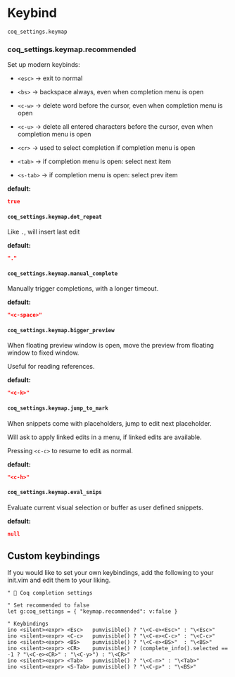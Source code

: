 # Keybind

`coq_settings.keymap`

### coq_settings.keymap.recommended

Set up modern keybinds:

- `<esc>` -> exit to normal

- `<bs>` -> backspace always, even when completion menu is open

- `<c-w>` -> delete word before the cursor, even when completion menu is open

- `<c-u>` -> delete all entered characters before the cursor, even when completion menu is open

- `<cr>` -> used to select completion if completion menu is open

- `<tab>` -> if completion menu is open: select next item

- `<s-tab>` -> if completion menu is open: select prev item

**default:**

```json
true
```

#### `coq_settings.keymap.dot_repeat`

Like `.`, will insert last edit

**default:**

```json
"."
```

#### `coq_settings.keymap.manual_complete`

Manually trigger completions, with a longer timeout.

**default:**

```json
"<c-space>"
```

#### `coq_settings.keymap.bigger_preview`

When floating preview window is open, move the preview from floating window to fixed window.

Useful for reading references.

**default:**

```json
"<c-k>"
```

#### `coq_settings.keymap.jump_to_mark`

When snippets come with placeholders, jump to edit next placeholder.

Will ask to apply linked edits in a menu, if linked edits are available.

Pressing `<c-c>` to resume to edit as normal.

**default:**

```json
"<c-h>"
```

#### `coq_settings.keymap.eval_snips`

Evaluate current visual selection or buffer as user defined snippets.

**default:**

```json
null
```

## Custom keybindings

If you would like to set your own keybindings, add the following to your
init.vim and edit them to your liking.

```vim
" 🐓 Coq completion settings

" Set recommended to false
let g:coq_settings = { "keymap.recommended": v:false }

" Keybindings
ino <silent><expr> <Esc>   pumvisible() ? "\<C-e><Esc>" : "\<Esc>"
ino <silent><expr> <C-c>   pumvisible() ? "\<C-e><C-c>" : "\<C-c>"
ino <silent><expr> <BS>    pumvisible() ? "\<C-e><BS>"  : "\<BS>"
ino <silent><expr> <CR>    pumvisible() ? (complete_info().selected == -1 ? "\<C-e><CR>" : "\<C-y>") : "\<CR>"
ino <silent><expr> <Tab>   pumvisible() ? "\<C-n>" : "\<Tab>"
ino <silent><expr> <S-Tab> pumvisible() ? "\<C-p>" : "\<BS>"
```

